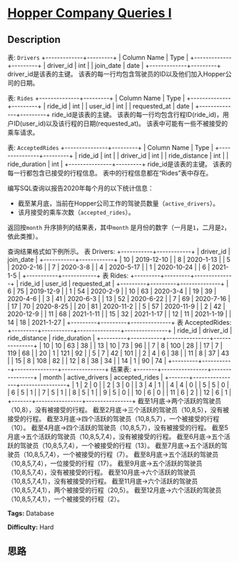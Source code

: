 # [Hopper Company Queries I][title]

## Description

表: `Drivers`
            +-------------+---------+    | Column Name | Type    |    +-------------+---------+    | driver_id   | int     |    | join_date   | date    |    +-------------+---------+    driver_id是该表的主键。    该表的每一行均包含驾驶员的ID以及他们加入Hopper公司的日期。    

表: `Rides`
            +--------------+---------+    | Column Name  | Type    |    +--------------+---------+    | ride_id      | int     |    | user_id      | int     |    | requested_at | date    |    +--------------+---------+    ride_id是该表的主键。    该表的每一行均包含行程ID(ride_id)，用户ID(user_id)以及该行程的日期(requested_at)。    该表中可能有一些不被接受的乘车请求。    

表: `AcceptedRides`
            +---------------+---------+    | Column Name   | Type    |    +---------------+---------+    | ride_id       | int     |    | driver_id     | int     |    | ride_distance | int     |    | ride_duration | int     |    +---------------+---------+    ride_id是该表的主键。    该表的每一行都包含已接受的行程信息。    表中的行程信息都在“Rides”表中存在。    

编写SQL查询以报告2020年每个月的以下统计信息：

  * 截至某月底，当前在Hopper公司工作的驾驶员数量（`active_drivers`）。
  * 该月接受的乘车次数（`accepted_rides`）。

返回按`month` 升序排列的结果表，其中`month` 是月份的数字（一月是`1`，二月是`2`，依此类推）。

查询结果格式如下例所示。
            表 Drivers:    +-----------+------------+    | driver_id | join_date  |    +-----------+------------+    | 10        | 2019-12-10 |    | 8         | 2020-1-13  |    | 5         | 2020-2-16  |    | 7         | 2020-3-8   |    | 4         | 2020-5-17  |    | 1         | 2020-10-24 |    | 6         | 2021-1-5   |    +-----------+------------+        表 Rides:    +---------+---------+--------------+    | ride_id | user_id | requested_at |    +---------+---------+--------------+    | 6       | 75      | 2019-12-9    |    | 1       | 54      | 2020-2-9     |    | 10      | 63      | 2020-3-4     |    | 19      | 39      | 2020-4-6     |    | 3       | 41      | 2020-6-3     |    | 13      | 52      | 2020-6-22    |    | 7       | 69      | 2020-7-16    |    | 17      | 70      | 2020-8-25    |    | 20      | 81      | 2020-11-2    |    | 5       | 57      | 2020-11-9    |    | 2       | 42      | 2020-12-9    |    | 11      | 68      | 2021-1-11    |    | 15      | 32      | 2021-1-17    |    | 12      | 11      | 2021-1-19    |    | 14      | 18      | 2021-1-27    |    +---------+---------+--------------+        表 AcceptedRides:    +---------+-----------+---------------+---------------+    | ride_id | driver_id | ride_distance | ride_duration |    +---------+-----------+---------------+---------------+    | 10      | 10        | 63            | 38            |    | 13      | 10        | 73            | 96            |    | 7       | 8         | 100           | 28            |    | 17      | 7         | 119           | 68            |    | 20      | 1         | 121           | 92            |    | 5       | 7         | 42            | 101           |    | 2       | 4         | 6             | 38            |    | 11      | 8         | 37            | 43            |    | 15      | 8         | 108           | 82            |    | 12      | 8         | 38            | 34            |    | 14      | 1         | 90            | 74            |    +---------+-----------+---------------+---------------+        结果表:    +-------+----------------+----------------+    | month | active_drivers | accepted_rides |    +-------+----------------+----------------+    | 1     | 2              | 0              |    | 2     | 3              | 0              |    | 3     | 4              | 1              |    | 4     | 4              | 0              |    | 5     | 5              | 0              |    | 6     | 5              | 1              |    | 7     | 5              | 1              |    | 8     | 5              | 1              |    | 9     | 5              | 0              |    | 10    | 6              | 0              |    | 11    | 6              | 2              |    | 12    | 6              | 1              |    +-------+----------------+----------------+        截至1月底->两个活跃的驾驶员（10,8），没有被接受的行程。    截至2月底->三个活跃的驾驶员（10,8,5），没有被接受的行程。    截至3月底->四个活跃的驾驶员（10,8,5,7），一个被接受的行程（10）。    截至4月底->四个活跃的驾驶员（10,8,5,7），没有被接受的行程。    截至5月底->五个活跃的驾驶员（10,8,5,7,4），没有被接受的行程。    截至6月底->五个活跃的驾驶员（10,8,5,7,4），一个被接受的行程（13）。    截至7月底->五个活跃的驾驶员（10,8,5,7,4），一个被接受的行程（7）。    截至8月底->五个活跃的驾驶员（10,8,5,7,4），一位接受的行程（17）。    截至9月底->五个活跃的驾驶员（10,8,5,7,4），没有被接受的行程。    截至10月底->六个活跃的驾驶员（10,8,5,7,4,1），没有被接受的行程。    截至11月底->六个活跃的驾驶员（10,8,5,7,4,1），两个被接受的行程（20,5）。    截至12月底->六个活跃的驾驶员（10,8,5,7,4,1），一个被接受的行程（2）。    


**Tags:** Database

**Difficulty:** Hard

## 思路

[title]: https://leetcode-cn.com/problems/hopper-company-queries-i
